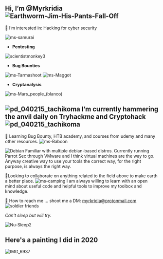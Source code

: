 Hi, I’m @Myrkridia ![Earthworm-Jim-His-Pants-Fall-Off](https://user-images.githubusercontent.com/88998826/135731766-502ccff0-7f93-4271-8ca1-19076476ed21.gif)
-
👀 I’m interested in: Hacking for cyber security

![ms-samurai](https://user-images.githubusercontent.com/88998826/136473827-10b14f73-ca63-43de-b787-afa61f5f518a.png)

- **Pentesting**

![scientistmonkey3](https://user-images.githubusercontent.com/88998826/136462990-46d2e2a5-f5f1-414b-b8c1-3b1475fd1aa6.gif)

- **Bug Bounties**

![ms-Tarmashoot](https://user-images.githubusercontent.com/88998826/135745500-f3d2bdef-380b-4950-bab4-691d8fcaad5a.gif) ![ms-Maggot](https://user-images.githubusercontent.com/88998826/135745548-910d2ef4-a7b3-4bee-bbfb-0920cf077a1a.gif)

- **Cryptanalysis**

![ms-Mars_people_(blanco)](https://user-images.githubusercontent.com/88998826/136474452-550ff2d2-ff09-4875-a14b-7912916a1cc9.gif)

![pd_040215_tachikoma](https://user-images.githubusercontent.com/88998826/135747444-b486d062-7159-4009-ba4f-3a3fbae43f75.png) I’m currently hammering the anvil daily on Tryhackme and Cryptohack ![pd_040215_tachikoma](https://user-images.githubusercontent.com/88998826/135747444-b486d062-7159-4009-ba4f-3a3fbae43f75.png) 
-

🐛 Learning Bug Bounty, HTB academy, and courses from udemy and many other resources. ![ms-Baboon](https://user-images.githubusercontent.com/88998826/136474582-e4807ef5-f377-4e79-b724-a88d5791bb2d.gif)

![Debian](https://user-images.githubusercontent.com/88998826/136467338-24587f47-8337-4e69-8f79-514e6b60dd50.png) Familiar with multiple debian-based distros. Currently running Parrot Sec through VMware and I think virtual machines are the way to go. Anyway creative way to use your tools the correct way, for the right purpose, is always the right way. 

🔧Looking to collaborate on anything related to the field above to make earth a better place. ![ms-camping](https://user-images.githubusercontent.com/88998826/135746214-23309b2a-f18d-4a08-b881-73125f2d3e0a.gif)
I am always willing to learn with an open mind about useful code and helpful tools to improve my toolbox and knowledge.




📡 How to reach me ... shoot me a DM: myrkridia@protonmail.com ![soldier friends](https://user-images.githubusercontent.com/88998826/136473525-297d613d-93eb-4c87-aa76-8f307032aff8.png)




*Can't sleep but will try.*

![Nu-Sleep2](https://user-images.githubusercontent.com/88998826/135747222-b54d0fb4-547e-4c71-ba8e-0520d9a8c222.gif)


Here's a painting I did in 2020
-
![IMG_6937](https://user-images.githubusercontent.com/88998826/136474847-df17b7c7-1049-4149-9e92-df64938aca98.jpg)







<!---
Myrkridia/Myrkridia is a ✨ special ✨ repository because its `README.md` (this file) appears on your GitHub profile.
You can click the Preview link to take a look at your changes.
--->
